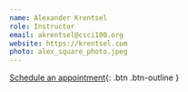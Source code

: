 ```yaml
---
name: Alexander Krentsel
role: Instructor
email: akrentsel@csci100.org
website: https://krentsel.com
photo: alex_square_photo.jpeg
---
```


[Schedule an appointment](#){: .btn .btn-outline }
